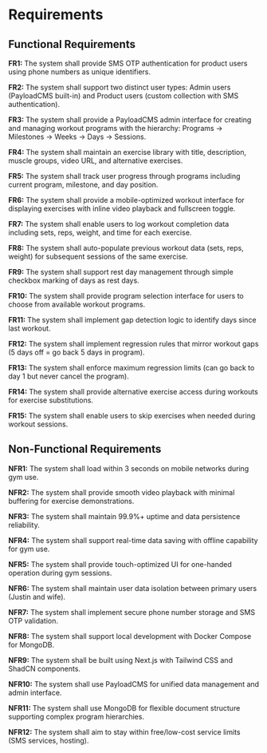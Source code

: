 # Requirements

## Functional Requirements

**FR1:** The system shall provide SMS OTP authentication for product users using phone numbers as unique identifiers.

**FR2:** The system shall support two distinct user types: Admin users (PayloadCMS built-in) and Product users (custom collection with SMS authentication).

**FR3:** The system shall provide a PayloadCMS admin interface for creating and managing workout programs with the hierarchy: Programs → Milestones → Weeks → Days → Sessions.

**FR4:** The system shall maintain an exercise library with title, description, muscle groups, video URL, and alternative exercises.

**FR5:** The system shall track user progress through programs including current program, milestone, and day position.

**FR6:** The system shall provide a mobile-optimized workout interface for displaying exercises with inline video playback and fullscreen toggle.

**FR7:** The system shall enable users to log workout completion data including sets, reps, weight, and time for each exercise.

**FR8:** The system shall auto-populate previous workout data (sets, reps, weight) for subsequent sessions of the same exercise.

**FR9:** The system shall support rest day management through simple checkbox marking of days as rest days.

**FR10:** The system shall provide program selection interface for users to choose from available workout programs.

**FR11:** The system shall implement gap detection logic to identify days since last workout.

**FR12:** The system shall implement regression rules that mirror workout gaps (5 days off = go back 5 days in program).

**FR13:** The system shall enforce maximum regression limits (can go back to day 1 but never cancel the program).

**FR14:** The system shall provide alternative exercise access during workouts for exercise substitutions.

**FR15:** The system shall enable users to skip exercises when needed during workout sessions.

## Non-Functional Requirements

**NFR1:** The system shall load within 3 seconds on mobile networks during gym use.

**NFR2:** The system shall provide smooth video playback with minimal buffering for exercise demonstrations.

**NFR3:** The system shall maintain 99.9%+ uptime and data persistence reliability.

**NFR4:** The system shall support real-time data saving with offline capability for gym use.

**NFR5:** The system shall provide touch-optimized UI for one-handed operation during gym sessions.

**NFR6:** The system shall maintain user data isolation between primary users (Justin and wife).

**NFR7:** The system shall implement secure phone number storage and SMS OTP validation.

**NFR8:** The system shall support local development with Docker Compose for MongoDB.

**NFR9:** The system shall be built using Next.js with Tailwind CSS and ShadCN components.

**NFR10:** The system shall use PayloadCMS for unified data management and admin interface.

**NFR11:** The system shall use MongoDB for flexible document structure supporting complex program hierarchies.

**NFR12:** The system shall aim to stay within free/low-cost service limits (SMS services, hosting).
